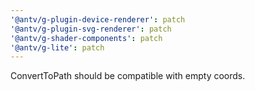 ```yaml
---
'@antv/g-plugin-device-renderer': patch
'@antv/g-plugin-svg-renderer': patch
'@antv/g-shader-components': patch
'@antv/g-lite': patch
---
```


ConvertToPath should be compatible with empty coords.
